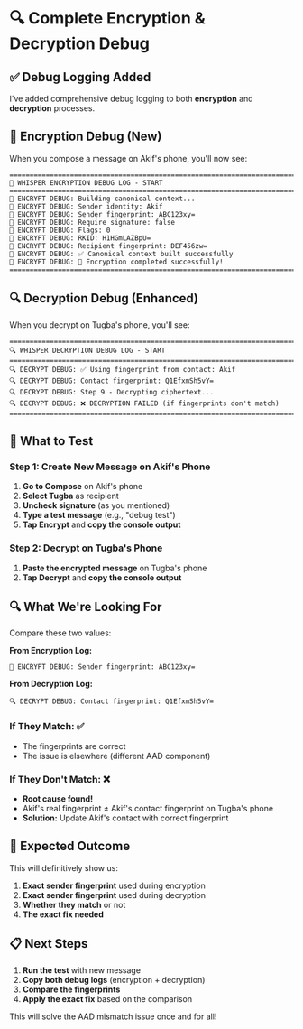 # 🔍 Complete Encryption & Decryption Debug

## ✅ **Debug Logging Added**

I've added comprehensive debug logging to both **encryption** and **decryption** processes.

## 🔐 **Encryption Debug (New)**

When you compose a message on Akif's phone, you'll now see:

```
================================================================================
🔐 WHISPER ENCRYPTION DEBUG LOG - START
================================================================================
🔐 ENCRYPT DEBUG: Building canonical context...
🔐 ENCRYPT DEBUG: Sender identity: Akif
🔐 ENCRYPT DEBUG: Sender fingerprint: ABC123xy=
🔐 ENCRYPT DEBUG: Require signature: false
🔐 ENCRYPT DEBUG: Flags: 0
🔐 ENCRYPT DEBUG: RKID: H1HGmLAZBpU=
🔐 ENCRYPT DEBUG: Recipient fingerprint: DEF456zw=
🔐 ENCRYPT DEBUG: ✅ Canonical context built successfully
🔐 ENCRYPT DEBUG: 🎉 Encryption completed successfully!
================================================================================
```

## 🔍 **Decryption Debug (Enhanced)**

When you decrypt on Tugba's phone, you'll see:

```
================================================================================
🔍 WHISPER DECRYPTION DEBUG LOG - START
================================================================================
🔍 DECRYPT DEBUG: ✅ Using fingerprint from contact: Akif
🔍 DECRYPT DEBUG: Contact fingerprint: Q1EfxmSh5vY=
🔍 DECRYPT DEBUG: Step 9 - Decrypting ciphertext...
🔍 DECRYPT DEBUG: ❌ DECRYPTION FAILED (if fingerprints don't match)
================================================================================
```

## 🎯 **What to Test**

### Step 1: Create New Message on Akif's Phone
1. **Go to Compose** on Akif's phone
2. **Select Tugba** as recipient
3. **Uncheck signature** (as you mentioned)
4. **Type a test message** (e.g., "debug test")
5. **Tap Encrypt** and **copy the console output**

### Step 2: Decrypt on Tugba's Phone
1. **Paste the encrypted message** on Tugba's phone
2. **Tap Decrypt** and **copy the console output**

## 🔍 **What We're Looking For**

Compare these two values:

**From Encryption Log:**
```
🔐 ENCRYPT DEBUG: Sender fingerprint: ABC123xy=
```

**From Decryption Log:**
```
🔍 DECRYPT DEBUG: Contact fingerprint: Q1EfxmSh5vY=
```

### If They Match: ✅
- The fingerprints are correct
- The issue is elsewhere (different AAD component)

### If They Don't Match: ❌
- **Root cause found!**
- Akif's real fingerprint ≠ Akif's contact fingerprint on Tugba's phone
- **Solution:** Update Akif's contact with correct fingerprint

## 🚀 **Expected Outcome**

This will definitively show us:
1. **Exact sender fingerprint** used during encryption
2. **Exact sender fingerprint** used during decryption  
3. **Whether they match** or not
4. **The exact fix needed**

## 📋 **Next Steps**

1. **Run the test** with new message
2. **Copy both debug logs** (encryption + decryption)
3. **Compare the fingerprints**
4. **Apply the exact fix** based on the comparison

This will solve the AAD mismatch issue once and for all!